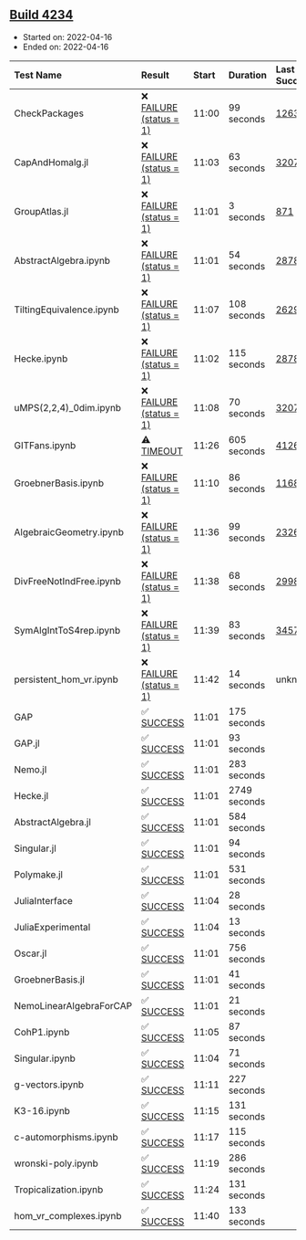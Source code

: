 ## [Build 4234](https://oscarci.mathematik.uni-kl.de/job/oscar-stable/4234/)

* Started on: 2022-04-16
* Ended on: 2022-04-16

| Test Name    | Result | Start | Duration | Last Success | First Failure |
|:-------------|:-------|:------|:---------|:-------------|:--------------|
| CheckPackages | ❌ [FAILURE (status = 1)](https://oscarci.mathematik.uni-kl.de/job/oscar-stable/4234/artifact/logs/build-4234/CheckPackages.log) | 11:00 | 99 seconds | [1263](https://oscarci.mathematik.uni-kl.de/job/oscar-stable/1263/) | [1264](https://oscarci.mathematik.uni-kl.de/job/oscar-stable/1264/) |
| CapAndHomalg.jl | ❌ [FAILURE (status = 1)](https://oscarci.mathematik.uni-kl.de/job/oscar-stable/4234/artifact/logs/build-4234/CapAndHomalg.jl.log) | 11:03 | 63 seconds | [3207](https://oscarci.mathematik.uni-kl.de/job/oscar-stable/3207/) | [3208](https://oscarci.mathematik.uni-kl.de/job/oscar-stable/3208/) |
| GroupAtlas.jl | ❌ [FAILURE (status = 1)](https://oscarci.mathematik.uni-kl.de/job/oscar-stable/4234/artifact/logs/build-4234/GroupAtlas.jl.log) | 11:01 | 3 seconds | [871](https://oscarci.mathematik.uni-kl.de/job/oscar-stable/871/) | [872](https://oscarci.mathematik.uni-kl.de/job/oscar-stable/872/) |
| AbstractAlgebra.ipynb | ❌ [FAILURE (status = 1)](https://oscarci.mathematik.uni-kl.de/job/oscar-stable/4234/artifact/logs/build-4234/AbstractAlgebra.ipynb.log) | 11:01 | 54 seconds | [2878](https://oscarci.mathematik.uni-kl.de/job/oscar-stable/2878/) | [2879](https://oscarci.mathematik.uni-kl.de/job/oscar-stable/2879/) |
| TiltingEquivalence.ipynb | ❌ [FAILURE (status = 1)](https://oscarci.mathematik.uni-kl.de/job/oscar-stable/4234/artifact/logs/build-4234/TiltingEquivalence.ipynb.log) | 11:07 | 108 seconds | [2629](https://oscarci.mathematik.uni-kl.de/job/oscar-stable/2629/) | [2630](https://oscarci.mathematik.uni-kl.de/job/oscar-stable/2630/) |
| Hecke.ipynb | ❌ [FAILURE (status = 1)](https://oscarci.mathematik.uni-kl.de/job/oscar-stable/4234/artifact/logs/build-4234/Hecke.ipynb.log) | 11:02 | 115 seconds | [2878](https://oscarci.mathematik.uni-kl.de/job/oscar-stable/2878/) | [2879](https://oscarci.mathematik.uni-kl.de/job/oscar-stable/2879/) |
| uMPS(2,2,4)_0dim.ipynb | ❌ [FAILURE (status = 1)](https://oscarci.mathematik.uni-kl.de/job/oscar-stable/4234/artifact/logs/build-4234/uMPS-2-2-4-_0dim.ipynb.log) | 11:08 | 70 seconds | [3207](https://oscarci.mathematik.uni-kl.de/job/oscar-stable/3207/) | [3208](https://oscarci.mathematik.uni-kl.de/job/oscar-stable/3208/) |
| GITFans.ipynb | ⚠ [TIMEOUT](https://oscarci.mathematik.uni-kl.de/job/oscar-stable/4234/artifact/logs/build-4234/GITFans.ipynb.log) | 11:26 | 605 seconds | [4126](https://oscarci.mathematik.uni-kl.de/job/oscar-stable/4126/) | [4127](https://oscarci.mathematik.uni-kl.de/job/oscar-stable/4127/) |
| GroebnerBasis.ipynb | ❌ [FAILURE (status = 1)](https://oscarci.mathematik.uni-kl.de/job/oscar-stable/4234/artifact/logs/build-4234/GroebnerBasis.ipynb.log) | 11:10 | 86 seconds | [1168](https://oscarci.mathematik.uni-kl.de/job/oscar-stable/1168/) | [1169](https://oscarci.mathematik.uni-kl.de/job/oscar-stable/1169/) |
| AlgebraicGeometry.ipynb | ❌ [FAILURE (status = 1)](https://oscarci.mathematik.uni-kl.de/job/oscar-stable/4234/artifact/logs/build-4234/AlgebraicGeometry.ipynb.log) | 11:36 | 99 seconds | [2326](https://oscarci.mathematik.uni-kl.de/job/oscar-stable/2326/) | [2327](https://oscarci.mathematik.uni-kl.de/job/oscar-stable/2327/) |
| DivFreeNotIndFree.ipynb | ❌ [FAILURE (status = 1)](https://oscarci.mathematik.uni-kl.de/job/oscar-stable/4234/artifact/logs/build-4234/DivFreeNotIndFree.ipynb.log) | 11:38 | 68 seconds | [2998](https://oscarci.mathematik.uni-kl.de/job/oscar-stable/2998/) | [2999](https://oscarci.mathematik.uni-kl.de/job/oscar-stable/2999/) |
| SymAlgIntToS4rep.ipynb | ❌ [FAILURE (status = 1)](https://oscarci.mathematik.uni-kl.de/job/oscar-stable/4234/artifact/logs/build-4234/SymAlgIntToS4rep.ipynb.log) | 11:39 | 83 seconds | [3457](https://oscarci.mathematik.uni-kl.de/job/oscar-stable/3457/) | [3458](https://oscarci.mathematik.uni-kl.de/job/oscar-stable/3458/) |
| persistent_hom_vr.ipynb | ❌ [FAILURE (status = 1)](https://oscarci.mathematik.uni-kl.de/job/oscar-stable/4234/artifact/logs/build-4234/persistent_hom_vr.ipynb.log) | 11:42 | 14 seconds | unknown | unknown |
| GAP | ✅ [SUCCESS](https://oscarci.mathematik.uni-kl.de/job/oscar-stable/4234/artifact/logs/build-4234/GAP.log) | 11:01 | 175 seconds |  |  |
| GAP.jl | ✅ [SUCCESS](https://oscarci.mathematik.uni-kl.de/job/oscar-stable/4234/artifact/logs/build-4234/GAP.jl.log) | 11:01 | 93 seconds |  |  |
| Nemo.jl | ✅ [SUCCESS](https://oscarci.mathematik.uni-kl.de/job/oscar-stable/4234/artifact/logs/build-4234/Nemo.jl.log) | 11:01 | 283 seconds |  |  |
| Hecke.jl | ✅ [SUCCESS](https://oscarci.mathematik.uni-kl.de/job/oscar-stable/4234/artifact/logs/build-4234/Hecke.jl.log) | 11:01 | 2749 seconds |  |  |
| AbstractAlgebra.jl | ✅ [SUCCESS](https://oscarci.mathematik.uni-kl.de/job/oscar-stable/4234/artifact/logs/build-4234/AbstractAlgebra.jl.log) | 11:01 | 584 seconds |  |  |
| Singular.jl | ✅ [SUCCESS](https://oscarci.mathematik.uni-kl.de/job/oscar-stable/4234/artifact/logs/build-4234/Singular.jl.log) | 11:01 | 94 seconds |  |  |
| Polymake.jl | ✅ [SUCCESS](https://oscarci.mathematik.uni-kl.de/job/oscar-stable/4234/artifact/logs/build-4234/Polymake.jl.log) | 11:01 | 531 seconds |  |  |
| JuliaInterface | ✅ [SUCCESS](https://oscarci.mathematik.uni-kl.de/job/oscar-stable/4234/artifact/logs/build-4234/JuliaInterface.log) | 11:04 | 28 seconds |  |  |
| JuliaExperimental | ✅ [SUCCESS](https://oscarci.mathematik.uni-kl.de/job/oscar-stable/4234/artifact/logs/build-4234/JuliaExperimental.log) | 11:04 | 13 seconds |  |  |
| Oscar.jl | ✅ [SUCCESS](https://oscarci.mathematik.uni-kl.de/job/oscar-stable/4234/artifact/logs/build-4234/Oscar.jl.log) | 11:01 | 756 seconds |  |  |
| GroebnerBasis.jl | ✅ [SUCCESS](https://oscarci.mathematik.uni-kl.de/job/oscar-stable/4234/artifact/logs/build-4234/GroebnerBasis.jl.log) | 11:01 | 41 seconds |  |  |
| NemoLinearAlgebraForCAP | ✅ [SUCCESS](https://oscarci.mathematik.uni-kl.de/job/oscar-stable/4234/artifact/logs/build-4234/NemoLinearAlgebraForCAP.log) | 11:01 | 21 seconds |  |  |
| CohP1.ipynb | ✅ [SUCCESS](https://oscarci.mathematik.uni-kl.de/job/oscar-stable/4234/artifact/logs/build-4234/CohP1.ipynb.log) | 11:05 | 87 seconds |  |  |
| Singular.ipynb | ✅ [SUCCESS](https://oscarci.mathematik.uni-kl.de/job/oscar-stable/4234/artifact/logs/build-4234/Singular.ipynb.log) | 11:04 | 71 seconds |  |  |
| g-vectors.ipynb | ✅ [SUCCESS](https://oscarci.mathematik.uni-kl.de/job/oscar-stable/4234/artifact/logs/build-4234/g-vectors.ipynb.log) | 11:11 | 227 seconds |  |  |
| K3-16.ipynb | ✅ [SUCCESS](https://oscarci.mathematik.uni-kl.de/job/oscar-stable/4234/artifact/logs/build-4234/K3-16.ipynb.log) | 11:15 | 131 seconds |  |  |
| c-automorphisms.ipynb | ✅ [SUCCESS](https://oscarci.mathematik.uni-kl.de/job/oscar-stable/4234/artifact/logs/build-4234/c-automorphisms.ipynb.log) | 11:17 | 115 seconds |  |  |
| wronski-poly.ipynb | ✅ [SUCCESS](https://oscarci.mathematik.uni-kl.de/job/oscar-stable/4234/artifact/logs/build-4234/wronski-poly.ipynb.log) | 11:19 | 286 seconds |  |  |
| Tropicalization.ipynb | ✅ [SUCCESS](https://oscarci.mathematik.uni-kl.de/job/oscar-stable/4234/artifact/logs/build-4234/Tropicalization.ipynb.log) | 11:24 | 131 seconds |  |  |
| hom_vr_complexes.ipynb | ✅ [SUCCESS](https://oscarci.mathematik.uni-kl.de/job/oscar-stable/4234/artifact/logs/build-4234/hom_vr_complexes.ipynb.log) | 11:40 | 133 seconds |  |  |
